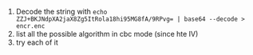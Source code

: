 1. Decode the string with `echo ZZJ+BKJNdpXA2jaX8Zg5ItRola18hi95MG8fA/9RPvg= | base64 --decode > encr.enc`
2. list all the possible algorithm in cbc mode (since hte IV)
3. try each of it